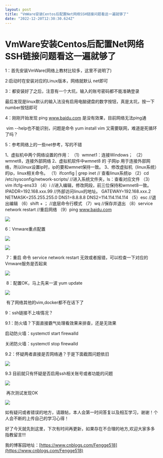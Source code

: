```yaml
---
layout: post
title: "VmWare安装Centos后配置Net网络SSH链接问题看这一遍就够了"
date: "2022-12-20T12:30:30.624Z"
---
```

VmWare安装Centos后配置Net网络SSH链接问题看这一遍就够了
====================================

1：首先安装VmWare(网络上教材比较多，这里不说明了)

2:启动时在安装对应的Linux版本，网络就默认 net即可

3：都安装好了之后，注意有一个大坑，输入的账号密码都不能准确登录

最后发现是linux默认的输入法没有启用电脑键盘的数字按钮，真是太坑，按一下number按钮即可

4：刚刚开始发现 ping www.baidu.com 是没有效果，目前网络无法ping通

 vim --help也不能识别，问题是命令 yum install vim 又需要联网，难道是死循环了吗？

5：参考网络上的一些net参考，写的不错

1、虚拟机中两个网络设置的作用：
（1）wmnet1：连接Windows；
（2）wmnet8，连接外部网络
2、虚拟机软件中wmnet8 的 子网ip 用于连接外部网络，所以linux设置ip时，ip的要和wmnet保持一致。
3、修改虚拟机（linux系统）的ip，linux相关命令。
（1）ifconfig | grep inet // 查看linux系统ip
（2）cd /etc/sysconfig/network-scripts/ //进入系统文件夹，ls：查看对应文件
（3）vim ifcfg-ens33
（4）i //进入编辑，修改网段，前三位保持和wmnet8一致。
IPADDR=192.168.xxx.99 //外部访问linux的地址。
GATEWAY=192.168.xxx.2
NETMASK\=255.255.255.0
DNS1\=8.8.8.8
DNS2\=114.114.114.114
（5）esc //退出编辑
（6）shift + ； //底层命令行模式
（7）wq //保存并退出
（8）service network restart  //重启网络
（9）ping www.baidu.com

![](https://img2023.cnblogs.com/blog/1734768/202212/1734768-20221220202601291-323946847.png)

6：Vmware重点配置

![](https://img2023.cnblogs.com/blog/1734768/202212/1734768-20221220180800231-298640004.png)

![](https://img2023.cnblogs.com/blog/1734768/202212/1734768-20221220180827916-237644678.png)

 7：重启 命令 service network restart 无效或者报错，可以检查一下对应的Vmware服务是否起来

![](https://img2023.cnblogs.com/blog/1734768/202212/1734768-20221220180447745-240376790.png)

 8：配置OK，马上先来一波 yum update

![](https://img2023.cnblogs.com/blog/1734768/202212/1734768-20221220180929982-317452267.png)

 有了网络其他的vim,docker都不在话下了

9：ssh链接不上啥情况？

9.1：防火墙？下面直接霸气处理看效果来排查，还是无效果

启动防火墙：systemctl start firewalld

关闭防火墙：systemctl stop firewalld

9.2：怀疑两者直接是否网络通？于是下面截图问题依旧

![](https://img2023.cnblogs.com/blog/1734768/202212/1734768-20221220183750748-877992823.png)

9.3 目前就只有怀疑是否启用ssh相关账号或者功能的问题

![](https://img2023.cnblogs.com/blog/1734768/202212/1734768-20221220183616764-313032363.png)

 再次测试发现OK

![](https://img2023.cnblogs.com/blog/1734768/202212/1734768-20221220183912241-900969653.png)

如有疑问或者错误的地方，请跟帖，本人会第一时间答复以及相互学习，谢谢！个人会不断的上传自己的学习心得！  

好了今天就先到这里，下次有时间再更新，如果存在不合理的地方,欢迎大家多多指教留言!!!

我的博客园地址：[https://www.cnblogs.com/Fengge518](https://www.cnblogs.com/Fengge518)